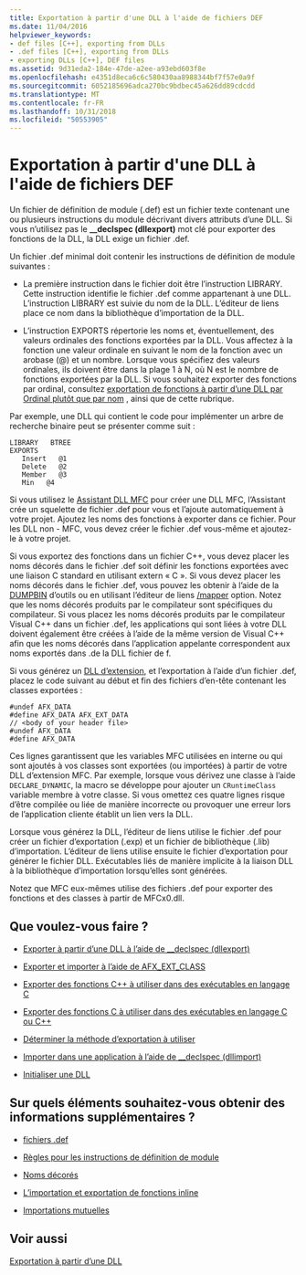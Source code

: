 ```yaml
---
title: Exportation à partir d'une DLL à l'aide de fichiers DEF
ms.date: 11/04/2016
helpviewer_keywords:
- def files [C++], exporting from DLLs
- .def files [C++], exporting from DLLs
- exporting DLLs [C++], DEF files
ms.assetid: 9d31eda2-184e-47de-a2ee-a93ebd603f8e
ms.openlocfilehash: e4351d8eca6c6c580430aa8988344bf7f57e0a9f
ms.sourcegitcommit: 6052185696adca270bc9bdbec45a626dd89cdcdd
ms.translationtype: MT
ms.contentlocale: fr-FR
ms.lasthandoff: 10/31/2018
ms.locfileid: "50553905"
---
```

# <a name="exporting-from-a-dll-using-def-files"></a>Exportation à partir d'une DLL à l'aide de fichiers DEF

Un fichier de définition de module (.def) est un fichier texte contenant une ou plusieurs instructions du module décrivant divers attributs d’une DLL. Si vous n’utilisez pas le **__declspec (dllexport)** mot clé pour exporter des fonctions de la DLL, la DLL exige un fichier .def.

Un fichier .def minimal doit contenir les instructions de définition de module suivantes :

- La première instruction dans le fichier doit être l’instruction LIBRARY. Cette instruction identifie le fichier .def comme appartenant à une DLL. L’instruction LIBRARY est suivie du nom de la DLL. L’éditeur de liens place ce nom dans la bibliothèque d’importation de la DLL.

- L’instruction EXPORTS répertorie les noms et, éventuellement, des valeurs ordinales des fonctions exportées par la DLL. Vous affectez à la fonction une valeur ordinale en suivant le nom de la fonction avec un arobase (@) et un nombre. Lorsque vous spécifiez des valeurs ordinales, ils doivent être dans la plage 1 à N, où N est le nombre de fonctions exportées par la DLL. Si vous souhaitez exporter des fonctions par ordinal, consultez [exportation de fonctions à partir d’une DLL par Ordinal plutôt que par nom](../build/exporting-functions-from-a-dll-by-ordinal-rather-than-by-name.md) , ainsi que de cette rubrique.

Par exemple, une DLL qui contient le code pour implémenter un arbre de recherche binaire peut se présenter comme suit :

```
LIBRARY   BTREE
EXPORTS
   Insert   @1
   Delete   @2
   Member   @3
   Min   @4
```

Si vous utilisez le [Assistant DLL MFC](../mfc/reference/mfc-dll-wizard.md) pour créer une DLL MFC, l’Assistant crée un squelette de fichier .def pour vous et l’ajoute automatiquement à votre projet. Ajoutez les noms des fonctions à exporter dans ce fichier. Pour les DLL non - MFC, vous devez créer le fichier .def vous-même et ajoutez-le à votre projet.

Si vous exportez des fonctions dans un fichier C++, vous devez placer les noms décorés dans le fichier .def soit définir les fonctions exportées avec une liaison C standard en utilisant extern « C ». Si vous devez placer les noms décorés dans le fichier .def, vous pouvez les obtenir à l’aide de la [DUMPBIN](../build/reference/dumpbin-reference.md) d’outils ou en utilisant l’éditeur de liens [/mapper](../build/reference/map-generate-mapfile.md) option. Notez que les noms décorés produits par le compilateur sont spécifiques du compilateur. Si vous placez les noms décorés produits par le compilateur Visual C++ dans un fichier .def, les applications qui sont liées à votre DLL doivent également être créées à l’aide de la même version de Visual C++ afin que les noms décorés dans l’application appelante correspondent aux noms exportés dans .de la DLL fichier de f.

Si vous générez un [DLL d’extension](../build/extension-dlls-overview.md), et l’exportation à l’aide d’un fichier .def, placez le code suivant au début et fin des fichiers d’en-tête contenant les classes exportées :

```
#undef AFX_DATA
#define AFX_DATA AFX_EXT_DATA
// <body of your header file>
#undef AFX_DATA
#define AFX_DATA
```

Ces lignes garantissent que les variables MFC utilisées en interne ou qui sont ajoutés à vos classes sont exportées (ou importées) à partir de votre DLL d’extension MFC. Par exemple, lorsque vous dérivez une classe à l’aide `DECLARE_DYNAMIC`, la macro se développe pour ajouter un `CRuntimeClass` variable membre à votre classe. Si vous omettez ces quatre lignes risque d’être compilée ou liée de manière incorrecte ou provoquer une erreur lors de l’application cliente établit un lien vers la DLL.

Lorsque vous générez la DLL, l’éditeur de liens utilise le fichier .def pour créer un fichier d’exportation (.exp) et un fichier de bibliothèque (.lib) d’importation. L’éditeur de liens utilise ensuite le fichier d’exportation pour générer le fichier DLL. Exécutables liés de manière implicite à la liaison DLL à la bibliothèque d’importation lorsqu’elles sont générées.

Notez que MFC eux-mêmes utilise des fichiers .def pour exporter des fonctions et des classes à partir de MFCx0.dll.

## <a name="what-do-you-want-to-do"></a>Que voulez-vous faire ?

- [Exporter à partir d’une DLL à l’aide de __declspec (dllexport)](../build/exporting-from-a-dll-using-declspec-dllexport.md)

- [Exporter et importer à l’aide de AFX_EXT_CLASS](../build/exporting-and-importing-using-afx-ext-class.md)

- [Exporter des fonctions C++ à utiliser dans des exécutables en langage C](../build/exporting-cpp-functions-for-use-in-c-language-executables.md)

- [Exporter des fonctions C à utiliser dans des exécutables en langage C ou C++](../build/exporting-c-functions-for-use-in-c-or-cpp-language-executables.md)

- [Déterminer la méthode d’exportation à utiliser](../build/determining-which-exporting-method-to-use.md)

- [Importer dans une application à l’aide de __declspec (dllimport)](../build/importing-into-an-application-using-declspec-dllimport.md)

- [Initialiser une DLL](../build/run-time-library-behavior.md#initializing-a-dll)

## <a name="what-do-you-want-to-know-more-about"></a>Sur quels éléments souhaitez-vous obtenir des informations supplémentaires ?

- [fichiers .def](../build/reference/module-definition-dot-def-files.md)

- [Règles pour les instructions de définition de module](../build/reference/rules-for-module-definition-statements.md)

- [Noms décorés](../build/reference/decorated-names.md)

- [L’importation et exportation de fonctions inline](../build/importing-and-exporting-inline-functions.md)

- [Importations mutuelles](../build/mutual-imports.md)

## <a name="see-also"></a>Voir aussi

[Exportation à partir d’une DLL](../build/exporting-from-a-dll.md)